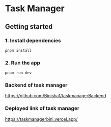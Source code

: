 # Task Manager

## Getting started
### 1. Install dependencies

```
pnpm install
```

### 2. Run the app
```
pnpm run dev
```

### Backend of task manager
https://github.com/Binisha1/taskmanagerBackend

### Deployed link of task manager
https://taskmanagerbini.vercel.app/
